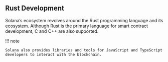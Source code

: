 ## Rust Development

Solana’s ecosystem revolves around the Rust programming language and its ecosystem. Although Rust is the primary language for smart contract development, C and C++ are also supported.

!!! note

    Solana also provides libraries and tools for JavaScript and TypeScript developers to interact with the blockchain.
